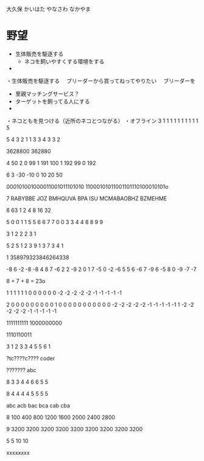 
大久保
かいはた
やなさわ
なかやま


# 野望
* 生体販売を駆逐する
  * ネコを飼いやすくする環境をする
* 
・生体販売を駆逐する
　ブリーダーから買ってねってやりたい
　ブリーダーを

* 里親マッチングサービス？
* ターゲットを飼ってる人にする
*

・ネコともを見つける（近所のネコとつながる）
・オフライン
3
1 1 1
1 1 1
1 1 1
1
5

5 4 3
2 1 1
3 3 4
3 3 2

3628800
362880

4
50 2 0
99 1 191
100 1 192
99 0 192


6 3
-30 -10 0 10 20 50

000101001000011001011101010
11000101011001101110100010101o


7
RABYBBE
JOZ
BMHQUVA
BPA
ISU
MCMABAOBHZ
BZMEHME


6 63
1 2 4 8 16 32


5
0 0
1 1
5 5
6 6
7 7
0 0
3 3
4 4
8 8
9 9

3
1 2 2
2 3 1

5
2 5 1
2 3 9
1 3 7
3 4 1



1 358979323846264338

-8  6 -2 -8 -8  4 8  7 -6  2 2
-9  2  0  1  7 -5 0 -2 -6  5 5
 6 -6  7 -9  6 -5 8  0 -9 -7 -7


 8 + 7 + 8 = 23o

1
1 1 1 1 1 0 0 0 0 0
0 -2 -2 -2 -2 -2 -1 -1 -1 -1 -1

2
0 0 0 0 0 0 0 0 0 1
0 0 0 0 0 0 0 0 0 0 
0 -2 -2 -2 -2 -2 -1 -1 -1 -1 -1
1 -2 -2 -2 -2 -2 -1 -1 -1 -1 -1


1111111111
1000000000

1110110011


3
1 2 3
3 4 5
5 6 1

?tc????c????
coder

???????
abc

8
3 3 4 4 6 6 5 5

8
4 4 4 4 5 5 5 5

abc
acb
bac
bca
cab
cba

8
100 400 800 1200 1600 2000 2400 2800

9
3200 3200 3200 3200 3200 3200 3200 3200 3200

5
5
10
10

xxxxxxxx
